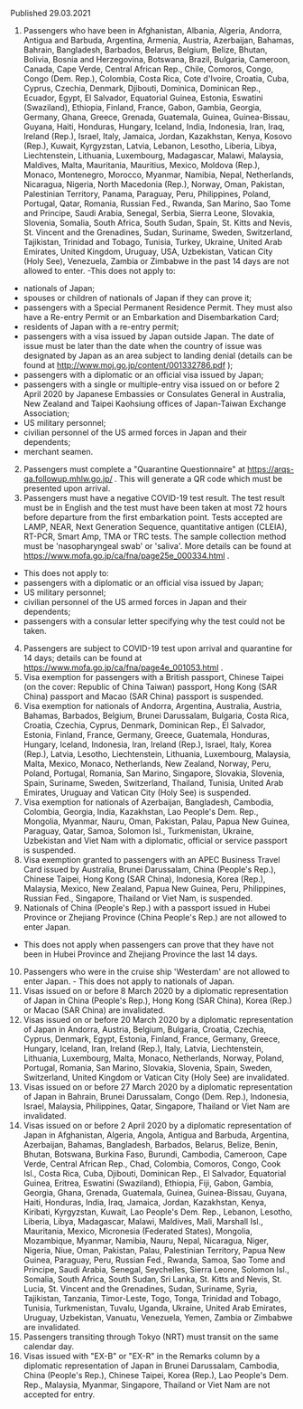 Published 29.03.2021
1. Passengers who have been in Afghanistan, Albania, Algeria, Andorra, Antigua and Barbuda, Argentina, Armenia, Austria, Azerbaijan, Bahamas, Bahrain, Bangladesh, Barbados, Belarus, Belgium, Belize, Bhutan, Bolivia, Bosnia and Herzegovina, Botswana, Brazil, Bulgaria, Cameroon, Canada, Cape Verde, Central African Rep., Chile, Comoros, Congo, Congo (Dem. Rep.), Colombia, Costa Rica, Cote d'Ivoire, Croatia, Cuba, Cyprus, Czechia, Denmark, Djibouti, Dominica, Dominican Rep., Ecuador, Egypt, El Salvador, Equatorial Guinea, Estonia, Eswatini (Swaziland), Ethiopia, Finland, France, Gabon, Gambia, Georgia, Germany, Ghana, Greece, Grenada, Guatemala, Guinea, Guinea-Bissau, Guyana, Haiti, Honduras, Hungary, Iceland, India, Indonesia, Iran, Iraq, Ireland (Rep.), Israel, Italy, Jamaica, Jordan, Kazakhstan, Kenya, Kosovo (Rep.), Kuwait, Kyrgyzstan, Latvia, Lebanon, Lesotho, Liberia, Libya, Liechtenstein, Lithuania, Luxembourg, Madagascar, Malawi, Malaysia, Maldives, Malta, Mauritania, Mauritius, Mexico, Moldova (Rep.), Monaco, Montenegro, Morocco, Myanmar, Namibia, Nepal, Netherlands, Nicaragua, Nigeria, North Macedonia (Rep.), Norway, Oman, Pakistan, Palestinian Territory, Panama, Paraguay, Peru, Philippines, Poland, Portugal, Qatar, Romania, Russian Fed., Rwanda, San Marino, Sao Tome and Principe, Saudi Arabia, Senegal, Serbia, Sierra Leone, Slovakia, Slovenia, Somalia, South Africa, South Sudan, Spain, St. Kitts and Nevis, St. Vincent and the Grenadines, Sudan, Suriname, Sweden, Switzerland, Tajikistan, Trinidad and Tobago, Tunisia, Turkey, Ukraine, United Arab Emirates, United Kingdom, Uruguay, USA, Uzbekistan, Vatican City (Holy See), Venezuela, Zambia or Zimbabwe in the past 14 days are not allowed to enter.
-This does not apply to:
- nationals of Japan;
- spouses or children of nationals of Japan if they can prove it;
- passengers with a Special Permanent Residence Permit. They must also have a Re-entry Permit or an Embarkation and Disembarkation Card;
- residents of Japan with a re-entry permit;
- passengers with a visa issued by Japan outside Japan. The date of issue must be later than the date when the country of issue was designated by Japan as an area subject to landing denial (details can be found at <a href="http://www.moj.go.jp/content/001332786.pdf">http://www.moj.go.jp/content/001332786.pdf</a> );
- passengers with a diplomatic or an official visa issued by Japan;
- passengers with a single or multiple-entry visa issued on or before 2 April 2020 by Japanese Embassies or Consulates General in Australia, New Zealand and Taipei Kaohsiung offices of Japan-Taiwan Exchange Association;
- US military personnel;
- civilian personnel of the US armed forces in Japan and their dependents;
- merchant seamen.
2. Passengers must complete a "Quarantine Questionnaire" at <a href="https://arqs-qa.followup.mhlw.go.jp/">https://arqs-qa.followup.mhlw.go.jp/</a> . This will generate a QR code which must be presented upon arrival.
3. Passengers must have a negative COVID-19 test result. The test result must be in English and the test must have been taken at most 72 hours before departure from the first embarkation point. Tests accepted are LAMP, NEAR, Next Generation Sequence, quantitative antigen (CLEIA), RT-PCR, Smart Amp, TMA or TRC tests. The sample collection method must be 'nasopharyngeal swab' or 'saliva'. More details can be found at <a href="https://www.mofa.go.jp/ca/fna/page25e_000334.html">https://www.mofa.go.jp/ca/fna/page25e_000334.html</a> .
- This does not apply to:
- passengers with a diplomatic or an official visa issued by Japan;
- US military personnel;
- civilian personnel of the US armed forces in Japan and their dependents;
- passengers with a consular letter specifying why the test could not be taken.
4. Passengers are subject to COVID-19 test upon arrival and quarantine for 14 days; details can be found at <a href="https://www.mofa.go.jp/ca/fna/page4e_001053.html">https://www.mofa.go.jp/ca/fna/page4e_001053.html</a> .
5. Visa exemption for passengers with a British passport, Chinese Taipei (on the cover: Republic of China Taiwan) passport, Hong Kong (SAR China) passport and Macao (SAR China) passport is suspended.
6. Visa exemption for nationals of Andorra, Argentina, Australia, Austria, Bahamas, Barbados, Belgium, Brunei Darussalam, Bulgaria, Costa Rica, Croatia, Czechia, Cyprus, Denmark, Dominican Rep., El Salvador, Estonia, Finland, France, Germany, Greece, Guatemala, Honduras, Hungary, Iceland, Indonesia, Iran, Ireland (Rep.), Israel, Italy, Korea (Rep.), Latvia, Lesotho, Liechtenstein, Lithuania, Luxembourg, Malaysia, Malta, Mexico, Monaco, Netherlands, New Zealand, Norway, Peru, Poland, Portugal, Romania, San Marino, Singapore, Slovakia, Slovenia, Spain, Suriname, Sweden, Switzerland, Thailand, Tunisia, United Arab Emirates, Uruguay and Vatican City (Holy See) is suspended.
7. Visa exemption for nationals of Azerbaijan, Bangladesh, Cambodia, Colombia, Georgia, India, Kazakhstan, Lao People's Dem. Rep., Mongolia, Myanmar, Nauru, Oman, Pakistan, Palau, Papua New Guinea, Paraguay, Qatar, Samoa, Solomon Isl., Turkmenistan, Ukraine, Uzbekistan and Viet Nam with a diplomatic, official or service passport is suspended.
8. Visa exemption granted to passengers with an APEC Business Travel Card issued by Australia, Brunei Darussalam, China (People's Rep.), Chinese Taipei, Hong Kong (SAR China), Indonesia, Korea (Rep.), Malaysia, Mexico, New Zealand, Papua New Guinea, Peru, Philippines, Russian Fed., Singapore, Thailand or Viet Nam, is suspended.
9. Nationals of China (People's Rep.) with a passport issued in Hubei Province or Zhejiang Province (China People's Rep.) are not allowed to enter Japan. 
- This does not apply when passengers can prove that they have not been in Hubei Province and Zhejiang Province the last 14 days. 
10. Passengers who were in the cruise ship 'Westerdam' are not allowed to enter Japan. - This does not apply to nationals of Japan. 
11. Visas issued on or before 8 March 2020 by a diplomatic representation of Japan in China (People's Rep.), Hong Kong (SAR China), Korea (Rep.) or Macao (SAR China) are invalidated.
12. Visas issued on or before 20 March 2020 by a diplomatic representation of Japan in Andorra, Austria, Belgium, Bulgaria, Croatia, Czechia, Cyprus, Denmark, Egypt, Estonia, Finland, France, Germany, Greece, Hungary, Iceland, Iran, Ireland (Rep.), Italy, Latvia, Liechtenstein, Lithuania, Luxembourg, Malta, Monaco, Netherlands, Norway, Poland, Portugal, Romania, San Marino, Slovakia, Slovenia, Spain, Sweden, Switzerland, United Kingdom or Vatican City (Holy See) are invalidated. 
13. Visas issued on or before 27 March 2020 by a diplomatic representation of Japan in Bahrain, Brunei Darussalam, Congo (Dem. Rep.), Indonesia, Israel, Malaysia, Philippines, Qatar, Singapore, Thailand or Viet Nam are invalidated. 
14. Visas issued on or before 2 April 2020 by a diplomatic representation of Japan in Afghanistan, Algeria, Angola, Antigua and Barbuda, Argentina, Azerbaijan, Bahamas, Bangladesh, Barbados, Belarus, Belize, Benin, Bhutan, Botswana, Burkina Faso, Burundi, Cambodia, Cameroon, Cape Verde, Central African Rep., Chad, Colombia, Comoros, Congo, Cook Isl., Costa Rica, Cuba, Djibouti, Dominican Rep., El Salvador, Equatorial Guinea, Eritrea, Eswatini (Swaziland), Ethiopia, Fiji, Gabon, Gambia, Georgia, Ghana, Grenada, Guatemala, Guinea, Guinea-Bissau, Guyana, Haiti, Honduras, India, Iraq, Jamaica, Jordan, Kazakhstan, Kenya, Kiribati, Kyrgyzstan, Kuwait, Lao People's Dem. Rep., Lebanon, Lesotho, Liberia, Libya, Madagascar, Malawi, Maldives, Mali, Marshall Isl., Mauritania, Mexico, Micronesia (Federated States), Mongolia, Mozambique, Myanmar, Namibia, Nauru, Nepal, Nicaragua, Niger, Nigeria, Niue, Oman, Pakistan, Palau, Palestinian Territory, Papua New Guinea, Paraguay, Peru, Russian Fed., Rwanda, Samoa, Sao Tome and Principe, Saudi Arabia, Senegal, Seychelles, Sierra Leone, Solomon Isl., Somalia, South Africa, South Sudan, Sri Lanka, St. Kitts and Nevis, St. Lucia, St. Vincent and the Grenadines, Sudan, Suriname, Syria, Tajikistan, Tanzania, Timor-Leste, Togo, Tonga, Trinidad and Tobago, Tunisia, Turkmenistan, Tuvalu, Uganda, Ukraine, United Arab Emirates, Uruguay, Uzbekistan, Vanuatu, Venezuela, Yemen, Zambia or Zimbabwe are invalidated.
15. Passengers transiting through Tokyo (NRT) must transit on the same calendar day.
16. Visas issued with "EX-B" or "EX-R" in the Remarks column by a diplomatic representation of Japan in Brunei Darussalam, Cambodia, China (People's Rep.), Chinese Taipei, Korea (Rep.), Lao People's Dem. Rep., Malaysia, Myanmar, Singapore, Thailand or Viet Nam are not accepted for entry.

